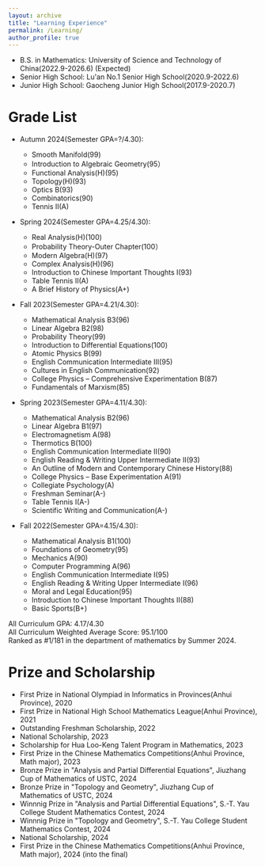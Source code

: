 ```yaml
---
layout: archive
title: "Learning Experience"
permalink: /Learning/
author_profile: true
---
```


* B.S. in Mathematics: University of Science and Technology of China(2022.9-2026.6) (Expected)
* Senior High School: Lu'an No.1 Senior High School(2020.9-2022.6)
* Junior High School: Gaocheng Junior High School(2017.9-2020.7)


Grade List
======
* Autumn 2024(Semester GPA=?/4.30): 
  * Smooth Manifold(99)
  * Introduction to Algebraic Geometry(95）
  * Functional Analysis(H)(95)
  * Topology(H)(93)
  * Optics B(93)
  * Combinatorics(90)
  * Tennis II(A)


* Spring 2024(Semester GPA=4.25/4.30): 
  * Real Analysis(H)(100)
  * Probability Theory-Outer Chapter(100）
  * Modern Algebra(H)(97)
  * Complex Analysis(H)(96)
  * Introduction to Chinese Important Thoughts I(93)
  * Table Tennis II(A)
  * A Brief History of Physics(A+)

* Fall 2023(Semester GPA=4.21/4.30): 
  * Mathematical Analysis B3(96)
  * Linear Algebra B2(98)
  * Probability Theory(99)
  * Introduction to Differential Equations(100)
  * Atomic Physics B(99)
  * English Communication Intermediate III(95)
  * Cultures in English Communication(92)
  * College Physics – Comprehensive Experimentation B(87)
  * Fundamentals of Marxism(85)

* Spring 2023(Semester GPA=4.11/4.30): 
  * Mathematical Analysis B2(96)
  * Linear Algebra B1(97)
  * Electromagnetism A(98)
  * Thermotics B(100)
  * English Communication Intermediate II(90)
  * English Reading & Writing Upper Intermediate II(93)
  * An Outline of Modern and Contemporary Chinese History(88)
  * College Physics – Base Experimentation A(91)
  * Collegiate Psychology(A)
  * Freshman Seminar(A-)
  * Table Tennis I(A-)
  *  Scientific Writing and Communication(A-)

* Fall 2022(Semester GPA=4.15/4.30): 
  * Mathematical Analysis B1(100)
  * Foundations of Geometry(95)
  * Mechanics A(90)
  * Computer Programming A(96)
  * English Communication Intermediate I(95)
  * English Reading & Writing Upper Intermediate I(96)
  * Moral and Legal Education(95)
  * Introduction to Chinese Important Thoughts II(88)
  * Basic Sports(B+)
 

All Curriculum GPA: 4.17/4.30   
All Curriculum Weighted Average Score: 95.1/100  
Ranked as #1/181 in the department of mathematics by Summer 2024.  
  

Prize and Scholarship
======
* First Prize in National Olympiad in Informatics in Provinces(Anhui Province), 2020
* First Prize in National High School Mathematics League(Anhui Province), 2021
* Outstanding Freshman Scholarship, 2022
* National Scholarship, 2023
* Scholarship for Hua Loo-Keng Talent Program in Mathematics, 2023
* First Prize in the Chinese Mathematics Competitions(Anhui Province, Math major), 2023
* Bronze Prize in "Analysis and Partial Differential Equations", Jiuzhang Cup of Mathematics of USTC, 2024
* Bronze Prize in "Topology and Geometry", Jiuzhang Cup of Mathematics of USTC, 2024
* Winnnig Prize in "Analysis and Partial Differential Equations", S.-T. Yau College Student Mathematics Contest, 2024
* Winnnig Prize in "Topology and Geometry", S.-T. Yau College Student Mathematics Contest, 2024
* National Scholarship, 2024
* First Prize in the Chinese Mathematics Competitions(Anhui Province, Math major), 2024 (into the final)
